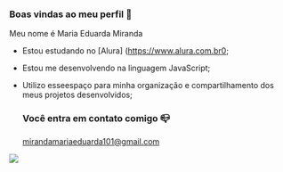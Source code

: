 ### Boas vindas ao meu perfil 🖤

Meu nome é Maria Eduarda Miranda

- Estou estudando no [Alura] (https://www.alura.com.br0;
- Estou me desenvolvendo na linguagem JavaScript;
- Utilizo esseespaço para minha organização e compartilhamento dos meus projetos desenvolvidos;

  ### Você entra em contato comigo 📪
  
  mirandamariaeduarda101@gmail.com

![](https://media1.tenor.com/m/7GyHsInT8uoAAAAC/naruto.gif)
